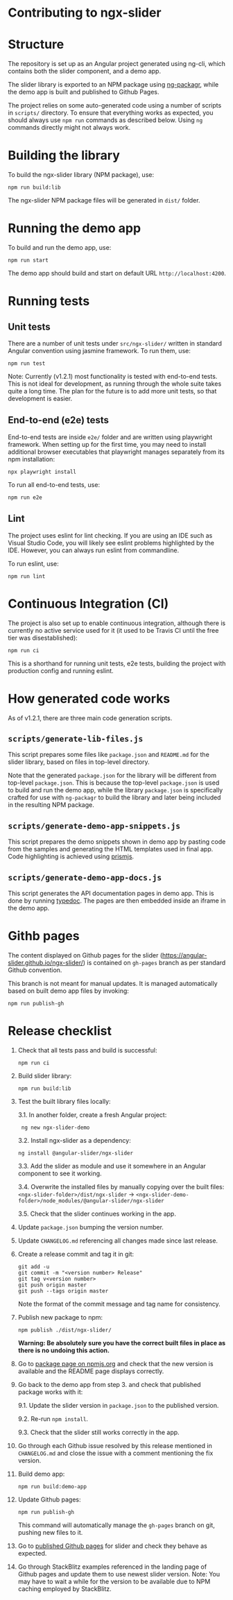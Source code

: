 # Contributing to ngx-slider

# Structure

The repository is set up as an Angular project generated using ng-cli, which contains both the slider component, and a demo app.

The slider library is exported to an NPM package using [ng-packagr](https://github.com/dherges/ng-packagr), while the demo app is built and published to Github Pages.

The project relies on some auto-generated code using a number of scripts in `scripts/` directory. To ensure that everything works as expected, you should always use `npm run` commands as described below. Using `ng` commands directly might not always work.

# Building the library

To build the ngx-slider library (NPM package), use:
```
npm run build:lib
```

The ngx-slider NPM package files will be generated in `dist/` folder.

# Running the demo app

To build and run the demo app, use:
```
npm run start
```

The demo app should build and start on default URL `http://localhost:4200`.

# Running tests

## Unit tests

There are a number of unit tests under `src/ngx-slider/` written in standard Angular convention using jasmine framework. To run them, use:
```
npm run test
```

Note: Currently (v1.2.1) most functionality is tested with end-to-end tests. This is not ideal for development, as running through the whole suite takes quite a long time. The plan for the future is to add more unit tests, so that development is easier.

## End-to-end (e2e) tests

End-to-end tests are inside `e2e/` folder and are written using playwright framework. When setting up for the first time, you may need to install additional browser executables that playwright manages separately from its npm installation:
```
npx playwright install
```

To run all end-to-end tests, use:
```
npm run e2e
```

## Lint

The project uses eslint for lint checking. If you are using an IDE such as Visual Studio Code, you will likely see eslint problems highlighted by the IDE. However, you can always run eslint from commandline.

To run eslint, use:
```
npm run lint
```

# Continuous Integration (CI)

The project is also set up to enable continuous integration, although there is currently no active service used for it (it used to be Travis CI until the free tier was disestablished):
```
npm run ci
```

This is a shorthand for running unit tests, e2e tests, building the project with production config and running eslint.

# How generated code works

As of v1.2.1, there are three main code generation scripts.

## `scripts/generate-lib-files.js`
This script prepares some files like `package.json` and `README.md` for the slider library, based on files in top-level directory.

Note that the generated `package.json` for the library will be different from top-level `package.json`. This is because the top-level `package.json` is used to build and run the demo app, while the library `package.json` is specifically crafted for use with `ng-packagr` to build the library and later being included in the resulting NPM package.

## `scripts/generate-demo-app-snippets.js`

This script prepares the demo snippets shown in demo app by pasting code from the samples and generating the HTML templates used in final app. Code highlighting is achieved using [prismjs](https://prismjs.com/).

## `scripts/generate-demo-app-docs.js`

This script generates the API documentation pages in demo app. This is done by running [typedoc](https://typedoc.org/). The pages are then embedded inside an iframe in the demo app.

# Githb pages

The content displayed on Github pages for the slider (https://angular-slider.github.io/ngx-slider/) is contained on `gh-pages` branch as per standard Github convention.

This branch is not meant for manual updates. It is managed automatically based on built demo app files by invoking:
```
npm run publish-gh
```

# Release checklist

1. Check that all tests pass and build is successful:
    ```
    npm run ci
    ```

2. Build slider library:
    ```
    npm run build:lib
    ```

3. Test the built library files locally:

   3.1. In another folder, create a fresh Angular project:
    ```
     ng new ngx-slider-demo
    ```
   3.2. Install ngx-slider as a dependency:
    ```
    ng install @angular-slider/ngx-slider
    ```
   3.3. Add the slider as module and use it somewhere in an Angular component to see it working.

   3.4. Overwrite the installed files by manually copying over the built files: \
   `<ngx-slider-folder>/dist/ngx-slider` -> `<ngx-slider-demo-folder>/node_modules/@angular-slider/ngx-slider`

   3.5. Check that the slider continues working in the app.

4. Update `package.json` bumping the version number.

5. Update `CHANGELOG.md` referencing all changes made since last release.

6. Create a release commit and tag it in git:
    ```
    git add -u
    git commit -m "<version number> Release"
    git tag v<version number>
    git push origin master
    git push --tags origin master
    ```
    Note the format of the commit message and tag name for consistency.

7. Publish new package to npm:
    ```
    npm publish ./dist/ngx-slider/
    ```
    **Warning: Be absolutely sure you have the correct built files in place as there is no undoing this action.**

8. Go to [package page on npmjs.org](https://www.npmjs.com/package/@angular-slider/ngx-slider) and check that the new version is available and the README page displays correctly.

9. Go back to the demo app from step 3. and check that published package works with it:

   9.1. Update the slider version in `package.json` to the published version.

   9.2. Re-run `npm install`.

   9.3. Check that the slider still works correctly in the app.

10. Go through each Github issue resolved by this release mentioned in `CHANGELOG.md` and close the issue with a comment mentioning the fix version.

11. Build demo app:
    ```
    npm run build:demo-app
    ```

12. Update Github pages:
    ```
    npm run publish-gh
    ```
    This command will automatically manage the `gh-pages` branch on git, pushing new files to it.

13. Go to [published Github pages](https://angular-slider.github.io/ngx-slider/) for slider and check they behave as expected.

14. Go through StackBlitz examples referenced in the landing page of Github pages and update them to use newest slider version. Note: You may have to wait a while for the version to be available due to NPM caching employed by StackBlitz.